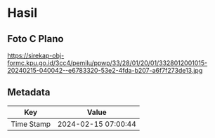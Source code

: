 # Hasil

## Foto C Plano

https://sirekap-obj-formc.kpu.go.id/3cc4/pemilu/ppwp/33/28/01/20/01/3328012001015-20240215-040042--e6783320-53e2-4fda-b207-a6f7f273de13.jpg


## Metadata

| Key        | Value               |
| ---------- | ------------------- |
| Time Stamp | 2024-02-15 07:00:44 |



